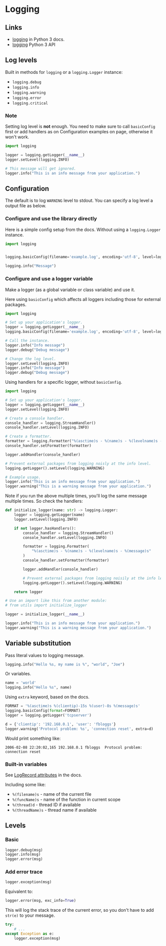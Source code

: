 # Logging

## Links

- [logging](https://docs.python.org/3/howto/logging.html) in Python 3 docs.
- [logging](https://docs.python.org/3/library/logging.html#module-logging) Python 3 API

## Log levels

Built in methods for `logging` or a `logging.Logger` instance:

- `logging.debug`
- `logging.info`
- `logging.warning`
- `logging.error`
- `logging.critical`


### Note

Setting log level is **not** enough. You need to make sure to call `basicConfig` first or add handlers as on Configuration examples on page, otherwise it won't work.

```python
import logging

logger = logging.getLogger(__name__)
logger.setLevel(logging.INFO)

# This message will get ignored.
logger.info("This is an info message from your application.")
```


## Configuration

The default is to log `WARNING` level to stdout. You can specify a log level a output file as below.

### Configure and use the library directly

Here is a simple config setup from the docs. Without using a `logging.Logger` instance.

```python
import logging


logging.basicConfig(filename='example.log', encoding='utf-8', level=logging.DEBUG)

logging.info("Message")
```

### Configure and use a logger variable

Make a logger (as a global variable or class variable) and use it.

Here using `basicConfig` which affects all loggers including those for external packages.

```python
import logging

# Set up your application's logger.
logger = logging.getLogger(__name__)
logging.basicConfig(filename='example.log', encoding='utf-8', level=logging.INFO)

# Call the instance.
logger.info("Info message")
logger.debug("Debug message")

# Change the log level.
logger.setLevel(logging.INFO)
logger.info("Info message")
logger.debug("Debug message")
```

Using handlers for a specific logger, without `basicConfig`.

```python
import logging

# Set up your application's logger.
logger = logging.getLogger(__name__)
logger.setLevel(logging.INFO)

# Create a console handler.
console_handler = logging.StreamHandler()
console_handler.setLevel(logging.INFO)

# Create a formatter.
formatter = logging.Formatter("%(asctime)s - %(name)s - %(levelname)s - %(message)s")
console_handler.setFormatter(formatter)

logger.addHandler(console_handler)

# Prevent external packages from logging noisly at the info level.
logging.getLogger().setLevel(logging.WARNING)

# Example usage.
logger.info("This is an info message from your application.")
logger.warning("This is a warning message from your application.")
```

Note if you run the above multiple times, you'll log the same message multiple times. So check the handlers:

```python
def initialize_logger(name: str) -> logging.Logger:
    logger = logging.getLogger(name)
    logger.setLevel(logging.INFO)

    if not logger.hasHandlers():
        console_handler = logging.StreamHandler()
        console_handler.setLevel(logging.INFO)

        formatter = logging.Formatter(
            "%(asctime)s - %(name)s - %(levelname)s - %(message)s"
        )
        console_handler.setFormatter(formatter)

        logger.addHandler(console_handler)

        # Prevent external packages from logging noisily at the info level.
        logging.getLogger().setLevel(logging.WARNING)

    return logger

# Use an import like this from another module:
# from utils import initialize_logger

logger = initialize_logger(__name__)

logger.info("This is an info message from your application.")
logger.warning("This is a warning message from your application.")
```

## Variable substitution

Pass literal values to logging message.

```python
logging.info("Hello %s, my name is %", "world", "Joe")
```

Or variables.


```python
name = 'world'
logging.info("Hello %s", name)
```

Using `extra` keyword, based on the docs.

```python
FORMAT = '%(asctime)s %(clientip)-15s %(user)-8s %(message)s'
logging.basicConfig(format=FORMAT)
logger = logging.getLogger('tcpserver')

d = {'clientip': '192.168.0.1', 'user': 'fbloggs'}
logger.warning('Protocol problem: %s', 'connection reset', extra=d)
```

Would print something like:
```
2006-02-08 22:20:02,165 192.168.0.1 fbloggs  Protocol problem: connection reset
```


### Built-in variables

See [LogRecord attributes](https://docs.python.org/3/library/logging.html?highlight=funcname#logrecord-attributes) in the docs.

Including some like:

- `%(filename)s` - name of the current file
- `%(funcName)s` - name of the function in current scope
- `%(thread)d` - thread ID if available
- `%(threadName)s` - thread name if available

## Levels

### Basic

```python
logger.debug(msg)
logger.info(msg)
logger.error(msg)
```

### Add error trace

```python
logger.exception(msg)
```

Equivalent to:

```python
logger.error(msg, exc_info=True)
```

This will log the stack trace of the current error, so you don't have to add `str(e)` to your message.

```python
try:
    # ...
except Exception as e:
    logger.exception(msg)
```

